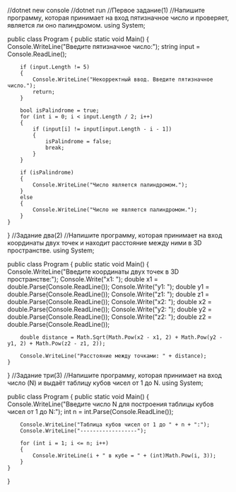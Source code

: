 //dotnet new console
//dotnet run
//Первое задание(1)
//Напишите программу, которая принимает на вход пятизначное число и проверяет, является ли оно палиндромом.
using System;

public class Program
{
    public static void Main()
    {
        Console.WriteLine("Введите пятизначное число:");
        string input = Console.ReadLine();

        if (input.Length != 5)
        {
            Console.WriteLine("Некорректный ввод. Введите пятизначное число.");
            return;
        }

        bool isPalindrome = true;
        for (int i = 0; i < input.Length / 2; i++)
        {
            if (input[i] != input[input.Length - i - 1])
            {
                isPalindrome = false;
                break;
            }
        }

        if (isPalindrome)
        {
            Console.WriteLine("Число является палиндромом.");
        }
        else
        {
            Console.WriteLine("Число не является палиндромом.");
        }
    }
}
//Задание два(2)
//Напишите программу, которая принимает на вход координаты двух точек и находит расстояние между ними в 3D пространстве.
using System;

public class Program
{
    public static void Main()
    {
        Console.WriteLine("Введите координаты двух точек в 3D пространстве:");
        Console.Write("x1: ");
        double x1 = double.Parse(Console.ReadLine());
        Console.Write("y1: ");
        double y1 = double.Parse(Console.ReadLine());
        Console.Write("z1: ");
        double z1 = double.Parse(Console.ReadLine());
        Console.Write("x2: ");
        double x2 = double.Parse(Console.ReadLine());
        Console.Write("y2: ");
        double y2 = double.Parse(Console.ReadLine());
        Console.Write("z2: ");
        double z2 = double.Parse(Console.ReadLine());

        double distance = Math.Sqrt(Math.Pow(x2 - x1, 2) + Math.Pow(y2 - y1, 2) + Math.Pow(z2 - z1, 2));

        Console.WriteLine("Расстояние между точками: " + distance);
    }
}
//Задание три(3)
//Напишите программу, которая принимает на вход число (N) и выдаёт таблицу кубов чисел от 1 до N.
using System;

public class Program
{
    public static void Main()
    {
        Console.WriteLine("Введите число N для построения таблицы кубов чисел от 1 до N:");
        int n = int.Parse(Console.ReadLine());

        Console.WriteLine("Таблица кубов чисел от 1 до " + n + ":");
        Console.WriteLine("------------------");

        for (int i = 1; i <= n; i++)
        {
            Console.WriteLine(i + " в кубе = " + (int)Math.Pow(i, 3));
        }
    }
}
